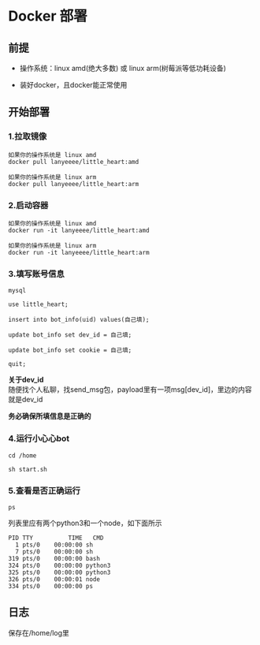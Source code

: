 # Docker 部署

## 前提  
- 操作系统：linux amd(绝大多数) 或 linux arm(树莓派等低功耗设备)  

- 装好docker，且docker能正常使用  

## 开始部署
### 1.拉取镜像
```
如果你的操作系统是 linux amd
docker pull lanyeeee/little_heart:amd

如果你的操作系统是 linux arm
docker pull lanyeeee/little_heart:arm
```
### 2.启动容器
```
如果你的操作系统是 linux amd
docker run -it lanyeeee/little_heart:amd

如果你的操作系统是 linux arm
docker run -it lanyeeee/little_heart:arm
```
### 3.填写账号信息
```
mysql  

use little_heart;

insert into bot_info(uid) values(自己填);

update bot_info set dev_id = 自己填;

update bot_info set cookie = 自己填;

quit;
```  
**关于dev_id**  
随便找个人私聊，找send_msg包，payload里有一项msg[dev_id]，里边的内容就是dev_id  

**务必确保所填信息是正确的** 

### 4.运行小心心bot
```
cd /home  

sh start.sh
```
### 5.查看是否正确运行
```
ps
```
列表里应有两个python3和一个node，如下面所示
```
PID TTY          TIME   CMD
  1 pts/0    00:00:00 sh
  7 pts/0    00:00:00 sh
319 pts/0    00:00:00 bash
324 pts/0    00:00:00 python3
325 pts/0    00:00:00 python3
326 pts/0    00:00:01 node
334 pts/0    00:00:00 ps
```


## 日志
保存在/home/log里  

